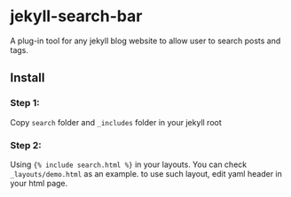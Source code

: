 # jekyll-search-bar
A plug-in tool for any jekyll blog website to allow user to search posts and tags.

## Install

### Step 1:

Copy `search` folder and `_includes` folder in your jekyll root

### Step 2:

Using `{% include search.html %}` in your layouts. You can check `_layouts/demo.html` as an example. to use such layout, edit yaml header in your html page.